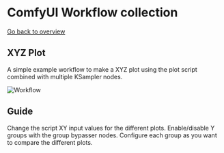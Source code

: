 # ComfyUI Workflow collection

[Go back to overview](../README.md)

## XYZ Plot

A simple example workflow to make a XYZ plot using the plot script combined with multiple KSampler nodes.

![Workflow](/workflows/xyz-plot/workflow.png)

## Guide

Change the script XY input values for the different plots. Enable/disable Y groups with the group bypasser nodes. Configure each group as you want to compare the different plots.
